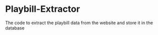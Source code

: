 # Playbill-Extractor
The code to extract the playbill data from the website and store it in the database
